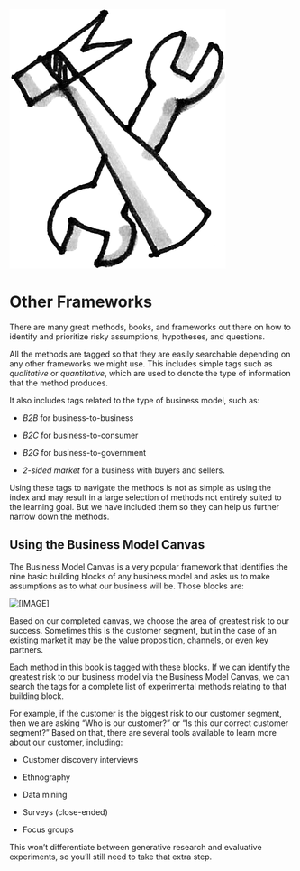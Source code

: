 ![](/assets/Icon-Tools.png)

# Other Frameworks

There are many great methods, books, and frameworks out there on how to identify and prioritize risky assumptions, hypotheses, and questions.

All the methods are tagged so that they are easily searchable depending on any other frameworks we might use. This includes simple tags such as _qualitative_ or _quantitative_, which are used to denote the type of information that the method produces.

It also includes tags related to the type of business model, such as:

* _B2B_ for business-to-business

* _B2C_ for business-to-consumer

* _B2G_ for business-to-government

* _2-sided market_ for a business with buyers and sellers.

Using these tags to navigate the methods is not as simple as using the index and may result in a large selection of methods not entirely suited to the learning goal. But we have included them so they can help us further narrow down the methods.

## **Using the Business Model Canvas**

The Business Model Canvas is a very popular framework that identifies the nine basic building blocks of any business model and asks us to make assumptions as to what our business will be. Those blocks are:

![\[IMAGE\]
](https://upload.wikimedia.org/wikipedia/commons/thumb/1/10/Business_Model_Canvas.png/1200px-Business_Model_Canvas.png)

Based on our completed canvas, we choose the area of greatest risk to our success. Sometimes this is the customer segment, but in the case of an existing market it may be the value proposition, channels, or even key partners.

Each method in this book is tagged with these blocks. If we can identify the greatest risk to our business model via the Business Model Canvas, we can search the tags for a complete list of experimental methods relating to that building block.

For example, if the customer is the biggest risk to our customer segment, then we are asking “Who is our customer?” or “Is this our correct customer segment?” Based on that, there are several tools available to learn more about our customer, including:

* Customer discovery interviews

* Ethnography

* Data mining

* Surveys \(close-ended\)

* Focus groups

This won’t differentiate between generative research and evaluative experiments, so you’ll still need to take that extra step.

